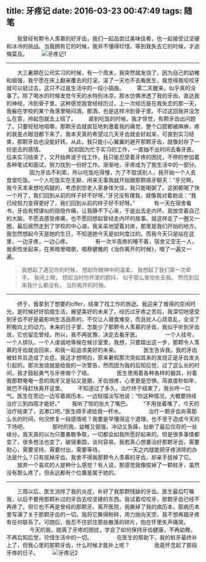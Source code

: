 ﻿title: 牙疼记
date: 2016-03-23 00:47:49
tags: 随笔
---
　　我曾经有颗令人羡慕的好牙齿，我们一起品尝过美味佳肴，也一起接受过坚硬和冰冷的挑战。当我拥有它的时候，我并不懂得珍惜，等到我失去它的时候，才追悔莫及。
　　
![牙疼记1](/assets/blog/essay/toothache-1.jpg)
<!--more-->
***
　　大三暑期在公司实习的时候，有一个周末，我突然就发烧了。因为自己的幼稚和倔强，我宁愿在床上翻来覆去的打滚，滚了一天也不去看医生，我觉得我咬咬牙就可以挺过去，这只不过是生活中的一段小插曲。
　　第二天醒来，似乎真的没事了。除了喝水的时候发觉今天的水特别冰凉，那水仿佛渗透了我的牙齿，直达我的神经，冷到骨子里。这种感觉我曾经经历过，上一次经历是在我失恋的那一天，我躲在学校的某个角落里喝闷酒，那酒，也是这样冷到骨子里。不过这回我并没怎么在意，拎起包就去上班了。
　　直到吃饭的时候，我才惊觉，有颗牙齿出问题了。只要轻轻地咀嚼，那颗牙齿就疯狂地刺激着我的痛觉，整个口腔都被麻痹，疼的我差点眼泪都下来了。我本天真的希望过几天牙齿就会好起来，可直到实习结束，那颗牙齿也没能好转。从此，我只能小心翼翼的避开那颗牙齿，就像封存了一份逝去的感情。
　　
　　起初因为忙于实习的工作，一直抽不出时间去看牙医。后来实习结束了，又开始奔波于找工作，我只能忍受着牙疼的困扰，不停的参加着各种笔试和面试，努力找到一份好工作。渐渐地，牙疼成为了我生活中的一部分。
　　
　　因为牙齿不利索，所以吃饭吃得慢，为了不耽误别人，我开始一个人去食堂吃饭。一个人吃饭实在无聊，闲来无事我就开始跟那颗病牙聊天：“牙兄啊，我今天本来想吃鸡腿的，考虑到您老人家身体欠佳，我只能喝粥了。这粥都喝了快一个月了，我们回到从前的样子好不好呀。”牙兄没有理我，就像我对着她说：“我已经努力变得更好了，我们回到从前的样子好不好呀。”
　
　　有一天在宿舍看书，牙齿有预谋似的隐隐作痛，让我静不下心来，于是出去走内环。我放空着自己的大脑，不愿去感受疼痛，也不愿回想起曾经走内环的故事。就这样走了一圈又一圈，最后居然走到了学校的中心湖，我呆呆地望着对岸，那里是我们开始的地方。我忽然想起今天是她的生日，不知道她今天是如何度过的。而我今天只是站在这里，一边牙疼，一边心疼。
　　
　　有一次半夜疼的睡不着，宿舍又空无一人，我索性坐起来，在黑暗里唱歌，唱蔡健雅的《当你离开的时候》，唱了一遍又一遍。
>我想起了遇见你的时候，
想起你眼神中的温柔，
我想起了我们第一次牵手。
我闭上眼，
想起当时你怀里的颤抖，
似乎那么害怕失去我。
然而到后来我什么都没有，
当你离开的时候。

***
　　终于，我拿到了想要的offer，结束了找工作的旅途。我迎来了难得的空闲时光，是时候好好拾掇生活，展望美好的未来了。经历过牙疼之苦后，我深切地感受到牙齿不好是最影响生活品质的，不仅让人寝食难安，而且扰人心烦意乱，全没了积极向上的动力。未来的日子里，怎能少了那颗令人羡慕的牙齿，我似乎听到牙齿说，它也留恋曾经。所以，我不再犹豫，决定去看牙医。
　　
　　一个人挂号，一个人排队，一个人虔诚地等候在候诊室里。我想，只要踏出这一步，那颗令人羡慕的牙齿就会回来，和我一起追求美好的未来。
　　
　　医生告诉我，我的牙齿被蛀并且造成了炎症。我这才想明白，原来暑假那次突如其来的发烧正是牙齿发炎引起的。那次发烧就是给我的一次警告，然而因为我的后知后觉，过了这么长的时间，我才鼓起勇气与牙疼做个了结。
　　
　　医生使用着各种各样的器具，对着我那颗奄奄一息的病牙又是钻又是磨，牙齿很疼，心里更是恐惧，简直度秒如年，我巴不得赶快离开这里。
　　不知道过了多久，治疗终于结束了，我长呼一口气。医生在旁边一边写着病历本，一边轻描淡写地说：“你这种情况，大概要持续治疗三到四周才能好。”
　　我听了惊的张大了嘴巴。
　　“不用张着嘴了，今天的治疗结束了，去漱口吧。”医生顺手递给我一杯水。
　　
　　治疗一颗牙齿尚需那么长的时间，何况修复一段感情呢？我要是早懂得这个道理，也不至于造成今天的下场吧。
　　
　　那时的我，幼稚又倔强，冲动又急躁，扯断了最后仅存的一丝缘分。我天真的以为只要勇敢争取，一切都会如我所愿好起来的。但是很多事情都变了，很多想法也变了，破镜重圆，谈何容易。我若真心想要治好那颗牙齿，需要耐心，需要坚持，需要付出，需要等待。
　　
　　一天之内就能把牙疼消除的办法是什么？只有拔掉牙齿。我舍不得我那颗令人羡慕的牙齿，却亲手拔掉了它。
　　放弃一个喜欢的人是种什么感觉？有人说，那感觉就像拔掉了一颗蛀牙，虽然没有那么疼了，但永远都有个位置是属于她的。

***
　　三周以后，医生消除了我的炎症，补好了我那颗残缺的牙齿。医生最后叮嘱我，以后不要用那颗补过的牙齿去咬坚硬的东西。我试着咬咬牙，那颗牙齿已经不再疼了，但它也不再是曾经的那颗牙。离开医院，我撕掉了我的病历本，那病历本里写满了关于那颗牙齿的一切。我将它撕得粉碎，用力抛向天空，我不想再跟牙疼有任何联系了。可随后，我忍不住抓住那些散落的碎片，抱在怀里失声痛哭。
　　
　　今天的我，脱离了牙疼的困扰，学会了如何保持牙齿健康，不再幼稚，不再后知后觉，珍惜生活中的一切。
　　
　　在医生的帮助下，我的蛀牙最终补上了，但我心里的那颗牙齿，什么时候才能补上呢？
　　
　　我竟怀念起了那段牙疼的日子。
　　
![牙疼记2](/assets/blog/essay/toothache-2.jpg)